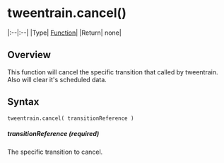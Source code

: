 # tweentrain.cancel()

|:--|:--|
|Type|    [Function](https://docs.coronalabs.com/api/type/Function.html)|
|Return| none|

## Overview
This function will cancel the specific transition that called by tweentrain. Also will clear it's scheduled data.

## Syntax

    tweentrain.cancel( transitionReference )

##### transitionReference (required)
The specific transition to cancel.
